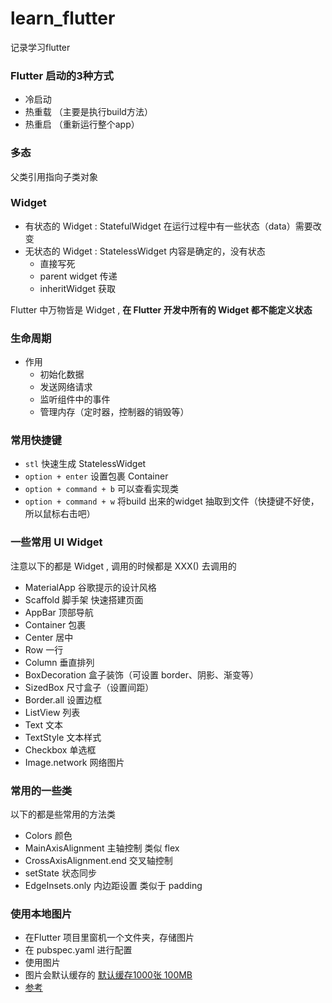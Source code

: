 # learn_flutter

记录学习flutter


### Flutter 启动的3种方式

- 冷启动
- 热重载 （主要是执行build方法）
- 热重启 （重新运行整个app）


### 多态
父类引用指向子类对象


### Widget
- 有状态的 Widget : StatefulWidget 在运行过程中有一些状态（data）需要改变
- 无状态的 Widget : StatelessWidget 内容是确定的，没有状态
    - 直接写死
    - parent widget 传递
    - inheritWidget 获取

Flutter 中万物皆是 Widget , **在 Flutter 开发中所有的 Widget 都不能定义状态**


### 生命周期
- 作用
    - 初始化数据
    - 发送网络请求
    - 监听组件中的事件
    - 管理内存（定时器，控制器的销毁等）


  
### 常用快捷键

- `stl` 快速生成 StatelessWidget
- `option + enter` 设置包裹 Container
- `option + command + b` 可以查看实现类
- `option + command + w` 将build 出来的widget 抽取到文件（快捷键不好使，所以鼠标右击吧）


### 一些常用 UI Widget 

注意以下的都是 Widget , 调用的时候都是 XXX() 去调用的

- MaterialApp 谷歌提示的设计风格
- Scaffold 脚手架 快速搭建页面
- AppBar 顶部导航
- Container 包裹 
- Center 居中
- Row 一行
- Column 垂直排列
- BoxDecoration 盒子装饰（可设置 border、阴影、渐变等）  
- SizedBox 尺寸盒子（设置间距）
- Border.all 设置边框  
- ListView 列表
- Text 文本
- TextStyle 文本样式
- Checkbox 单选框
- Image.network 网络图片

### 常用的一些类

以下的都是些常用的方法类

- Colors 颜色
- MainAxisAlignment 主轴控制 类似 flex
- CrossAxisAlignment.end 交叉轴控制  
- setState 状态同步
- EdgeInsets.only 内边距设置 类似于 padding




### 使用本地图片
- 在Flutter 项目里窗机一个文件夹，存储图片
- 在 pubspec.yaml 进行配置
- 使用图片
- 图片会默认缓存的 [默认缓存1000张 100MB](https://api.flutter.dev/flutter/painting/ImageCache-class.html) 
- [参考](https://blog.csdn.net/u011578734/article/details/111935285)












